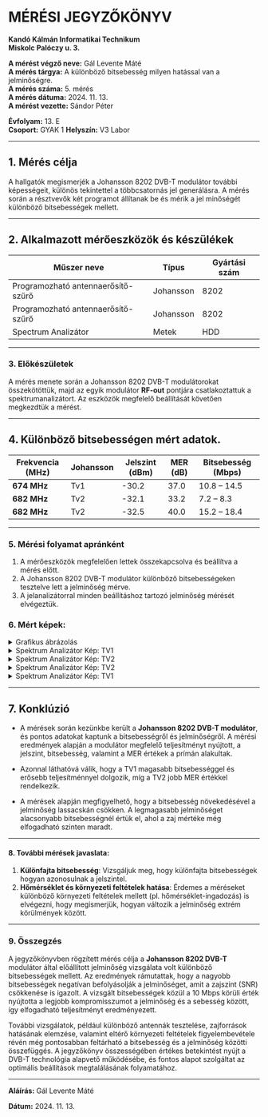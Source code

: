 
# MÉRÉSI JEGYZŐKÖNYV

**Kandó Kálmán Informatikai Technikum**  
**Miskolc Palóczy u. 3.**

**A mérést végző neve:** Gál Levente Máté  
**A mérés tárgya:** A különböző bitsebesség milyen hatással van a jelminőségre.  
**A mérés száma:** 5. mérés  
**A mérés dátuma:** 2024. 11. 13.  
**A mérést vezette:** Sándor Péter  

**Évfolyam:** 13. E  
**Csoport:** GYAK 1 
**Helyszín:** V3 Labor  

---

## 1. Mérés célja
A hallgatók megismerjék a Johansson 8202 DVB-T modulátor további képességeit, különös tekintettel a többcsatornás jel generálásra. A mérés során a résztvevők két programot állítanak be és mérik a jel minőségét különböző bitsebességek mellett.

---

## 2. Alkalmazott mérőeszközök és készülékek

| Műszer neve                         | Típus       | Gyártási szám |
| ----------------------------------- | ----------- | ------------- |
| Programozható antennaerősítő-szűrő  | Johansson   | 8202          |
| Programozható antennaerősítő-szűrő  | Johansson   | 8202          |
| Spectrum Analizátor                 | Metek       | HDD           |

---

### 3. Előkészületek
A mérés menete során a Johansson 8202 DVB-T modulátorokat összekötöttük, majd az egyik modulátor **RF-out** pontjára csatlakoztattuk a spektrumanalizátort. Az eszközök megfelelő beállítását követően megkezdtük a mérést.

---

## 4. Különböző bitsebességen mért adatok.

| Frekvencia (MHz) | Johansson        | Jelszint (dBm) | MER (dB) | Bitsebesség (Mbps) |
| ---------------- | ---------------- | -------------- | -------- | ------------------ |
| **674 MHz**      | Tv1              | -30.2          | 37.0     | 10.8 – 14.5        |
| **682 MHz**      | Tv2              | -32.1          | 33.2     | 7.2 – 8.3          |
| **682 MHz**      | Tv2              | -32.5          | 40.0     | 15.2 – 18.4        |

---

### 5. Mérési folyamat apránként
1. A mérőeszközök megfelelően lettek összekapcsolva és beállítva a mérés előtt.   
2. A Johansson 8202 DVB-T modulátor különböző bitsebességeken tesztelve lett a jelminőség mérve.   
3. A jelanalizátorral minden beállításhoz tartozó jelminőség mérését elvégeztük.   

### 6. Mért képek:

<details>
    <summary>Grafikus ábrázolás</summary>
    <img src="https://raw.githubusercontent.com/leventegal/Tavkozeles/refs/heads/main/Jegyzokonyv%20-%20Bitsebess%C3%A9g%20/images/d553cce9-92d5-4cbb-8faa-159b6424967b.jpg">
</details>

<details>
    <summary>Spektrum Analizátor Kép: TV1</summary>
    <img src="https://github.com/leventegal/Tavkozeles/blob/main/Jegyzokonyv%20-%20Bitsebess%C3%A9g%20/images/its_snapshot_0025.bmp">
</details>

<details>
    <summary>Spektrum Analizátor Kép: TV2</summary>
    <img src="https://github.com/leventegal/Tavkozeles/blob/main/Jegyzokonyv%20-%20Bitsebess%C3%A9g%20/images/its_snapshot_0026.bmp">
    
</details>

<details>
    <summary>Spektrum Analizátor Kép: TV2</summary>
    <img src="https://github.com/leventegal/Tavkozeles/blob/main/Jegyzokonyv%20-%20Bitsebess%C3%A9g%20/images/its_snapshot_0027.bmp">
</details>

<details>
    <summary>Spektrum Analizátor Kép: TV1</summary>
    <img src="https://github.com/leventegal/Tavkozeles/blob/main/Jegyzokonyv%20-%20Bitsebess%C3%A9g%20/images/its_snapshot_0028.bmp">
</details>

---

## 7. Konklúzió

 - A mérések során kezünkbe került a **Johansson 8202 DVB-T modulátor**, és pontos adatokat kaptunk a bitsebességről és jelminőségről. A mérési eredmények alapján a modulátor megfelelő teljesítményt nyújtott, a jelszint, bitsebesség, valamint a MER értékek a prímán alakultak.

 - Azonnal láthatóvá válik, hogy a TV1 magasabb bitsebességgel és erősebb teljesítménnyel dolgozik, míg a TV2 jobb MER értékkel rendelkezik.

- A mérések alapján megfigyelhető, hogy a bitsebesség növekedésével a jelminőség lassacskán csökken. A legmagasabb jelminőséget alacsonyabb bitsebességnél értük el, ahol a zaj mértéke még elfogadható szinten maradt.

---

#### 8. További mérések javaslata:
1. **Különfajta bitsebesség**: Vizsgáljuk meg, hogy különfajta bitsebességek hogyan azonosulnak a jelszintel.
2. **Hőmérséklet és környezeti feltételek hatása**: Érdemes a méréseket különböző környezeti feltételek mellett (pl. hőmérséklet-ingadozás) is elvégezni, hogy megismerjük, hogyan változik a jelminőség extrém körülmények között.

---

### 9. Összegzés

A jegyzőkönyvben rögzített mérés célja a **Johansson 8202 DVB-T** modulátor által előállított jelminőség vizsgálata volt különböző bitsebességek mellett. Az eredmények rámutattak, hogy a nagyobb bitsebességek negatívan befolyásolják a jelminőséget, amit a zajszint (SNR) csökkenése is igazolt. A vizsgált bitsebességek közül a 10 Mbps körüli érték nyújtotta a legjobb kompromisszumot a jelminőség és a sebesség között, így elfogadható teljesítményt eredményezett.

További vizsgálatok, például különböző antennák tesztelése, zajforrások hatásának elemzése, valamint eltérő környezeti feltételek figyelembevétele révén még pontosabban feltárható a bitsebesség és a jelminőség közötti összefüggés. A jegyzőkönyv összességében értékes betekintést nyújt a DVB-T technológia alapvető működésébe, és fontos alapot szolgáltat az optimális beállítások megtalálásának folyamatához.


---


**Aláírás:** Gál Levente Máté

**Dátum:** 2024. 11. 13.
